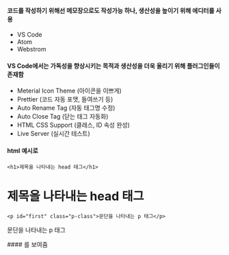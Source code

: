 #### 코드를 작성하기 위해선 메모장으로도 작성가능 하나, 생산성을 높이기 위해 에디터를 사용
- VS Code
- Atom
- Webstrom

#### VS Code에서는 가독성을 향상시키는 목적과 생산성을 더욱 올리기 위해 플러그인들이 존재함
- Meterial Icon Theme (아이콘을 이쁘게)
- Prettier (코드 자동 포맷, 들여쓰기 등)
- Auto Rename Tag (자동 태그명 수정)
- Auto Close Tag (닫는 태그 자동화)
- HTML CSS Support (클래스, ID  속성 완성)
- Live Server  (실시간 테스트)


#### html 예시로 
`<h1>제목을 나타내는 head 태그</h1>`
<h1>제목을 나타내는 head 태그</h1>

`<p id="first" class="p-class">문단을 나타내는 p 태그</p>`

<p id="first" class="p-class">문단을 나타내는 p 태그</p>
#### 를 보여줌